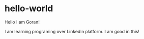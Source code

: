 # hello-world

Hello I am Goran!

I am learning programing over LinkedIn platform.
I am good in this!
